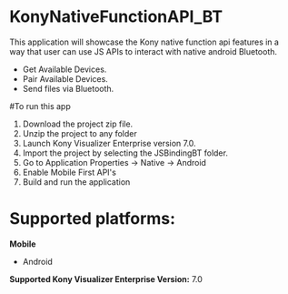 # KonyNativeFunctionAPI_BT
This application will showcase the Kony native function api features in a way that user can use JS APIs to interact with native android Bluetooth.

  - Get Available Devices.
  - Pair Available Devices.
  - Send files via Bluetooth.

#To run this app

1. Download the project zip file.
2. Unzip the project to any folder
3. Launch Kony Visualizer Enterprise version 7.0.
4. Import the project by selecting the JSBindingBT folder.
5. Go to Application Properties -> Native -> Android
6. Enable Mobile First API's
7. Build and run the application

# Supported platforms:
**Mobile**
 * Android

**Supported Kony Visualizer Enterprise Version:** 7.0

